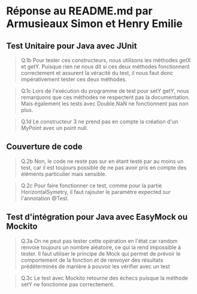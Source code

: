 # Réponse au README.md par Armusieaux Simon et Henry Emilie

## Test Unitaire pour Java avec JUnit

> Q.1b Pour tester ces constructeurs, nous utilisons les méthodes getX et getY. Puisque rien ne nous dit si ces deux méthodes fonctionnent correctement et assurent la véracité du test, il nous faut donc impérativement tester ces deux méthodes.

> Q.1c Lors de l'exécution du programme de test pour setY getY, nous remarquons que ces méthodes ne respectent pas la documentation. Mais également les tests avec Double.NaN ne fonctionnent pas non plus.

> Q.1d Le constructeur 3 ne prend pas en compte la création d'un MyPoint avec un point null.

## Couverture de code

> Q.2b Non, le code ne reste pas sur en étant testé par au moins un test, car il est toujours possible de ne pas avoir pris en compte des éléments particulier mais sensible.

> Q.2c Pour faire fonctionner ce test, comme pour la partie HorizontalSymetry, il faut rajouter le paramètre expected sur l'annotation @Test.

## Test d'intégration pour Java avec EasyMock ou Mockito

> Q.3a On ne peut pas tester cette opération en l'état car random renvoie toujours un nombre aléatoire, ce qui la rend impossible à tester. Il faut utiliser le principe de Mock qui permet de prévoir le comportement de la fonction et de renvoyer des résultats prédéterminés de manière à pouvoir les vérifier avec un test

> Q.3c Le test avec Mockito retourne des échecs puisque la méthode setY ne fonctionne pas correctement.